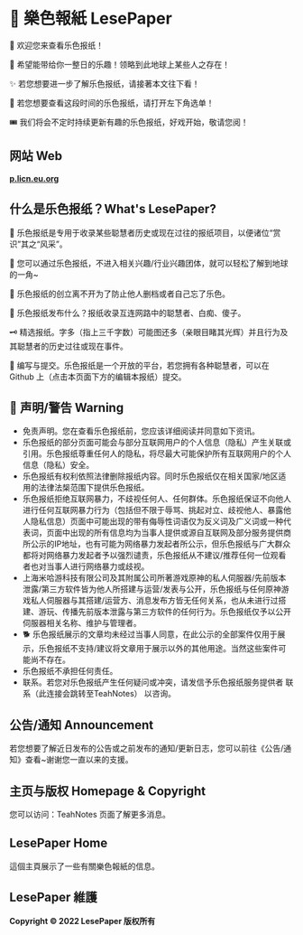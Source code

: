 # 📰 樂色報紙 LesePaper 

:book: 欢迎您来查看乐色报纸！
 
🤣 希望能带给你一整日的乐趣！领略到此地球上某些人之存在！

✨ 若您想要进一步了解乐色报纸，请接著本文往下看！

🎇 若您想要查看这段时间的乐色报纸，请打开左下角选单！

🎟 我们将会不定时持续更新有趣的乐色报纸，好戏开始，敬请您阅！

## 网站 Web

**[p.licn.eu.org](http://p.licn.eu.org)**

## 什么是乐色报纸？What's LesePaper?

🧨 乐色报纸是专用于收录某些聪慧者历史或现在过往的报纸项目，以便诸位“赏识”其之“风采”。

🚄 您可以通过乐色报纸，不进入相关兴趣/行业兴趣团体，就可以轻松了解到地球的一角~

🤔 乐色报纸的创立离不开为了防止他人删档或者自己忘了乐色。

🥳 乐色报纸发布什么？报纸收录互连网路中的聪慧者、白痴、傻子。

🗝 精选报纸。字多（指上三千字数）可能图还多（亲眼目睹其光辉）并且行为及其聪慧者的历史过往或现在事件。

🧨 编写与提交。乐色报纸是一个开放的平台，若您拥有各种聪慧者，可以在 Github 上（点击本页面下方的编辑本报纸）提交。

## 👻 声明/警告 Warning

- 免责声明。您在查看乐色报纸前，您应该详细阅读并同意如下资讯。
- 乐色报纸的部分页面可能会与部分互联网用户的个人信息（隐私）产生关联或引用。乐色报纸尊重任何人的隐私，将尽最大可能保护所有互联网用户的个人信息（隐私）安全。
- 乐色报纸有权利依照法律删除报纸内容。同时乐色报纸仅在相关国家/地区适用的法律法椝范围下提供乐色报纸。
- 乐色报纸拒绝互联网暴力，不歧视任何人、任何群体。乐色报纸保证不向他人进行任何互联网暴力行为（包括但不限于辱骂、挑起对立、歧视他人、暴露他人隐私信息）页面中可能出现的带有侮辱性词语仅为反义词及广义词或一种代表词，页面中出现的所有信息均为当事人提供或源自互联网及部分服务提供商所公示的IP地址，也有可能为网络暴力发起者所公示，但乐色报纸与广大群众都将对网络暴力发起者予以强烈谴责，乐色报纸从不建议/推荐任何一位观看者也对当事人进行网络暴力或歧视。
- 上海米哈游科技有限公司及其附属公司所著游戏原神的私人伺服器/先前版本泄露/第三方软件皆为他人所搭建与运营/发表与公开，乐色报纸与任何原神游戏私人伺服器与其搭建/运营方、消息发布方皆无任何关系，也从未进行过搭建、游玩、传播先前版本泄露与第三方软件的任何行为。乐色报纸仅予以公开伺服器相关名称、维护与管理者。
- 🐕 乐色报纸展示的文章均未经过当事人同意，在此公示的全部案件仅用于展示，乐色报纸不支持/建议将文章用于展示以外的其他用途。当然这些案件可能尚不存在。
- 乐色报纸不承担任何责任。
- 联系。若您对乐色报纸产生任何疑问或冲突，请发信予乐色报纸服务提供者 联系（此连接会跳转至TeahNotes） 以咨询。

## 公告/通知 Announcement

若您想要了解近日发布的公告或之前发布的通知/更新日志，您可以前往《公告/通知》查看~谢谢您一直以来的支援。

## 主页与版权 Homepage & Copyright

您可以访问：TeahNotes 页面了解更多消息。

## LesePaper Home

這個主頁展示了一些有關樂色報紙的信息。

## LesePaper 維護

**Copyright © 2022 LesePaper 版权所有**
